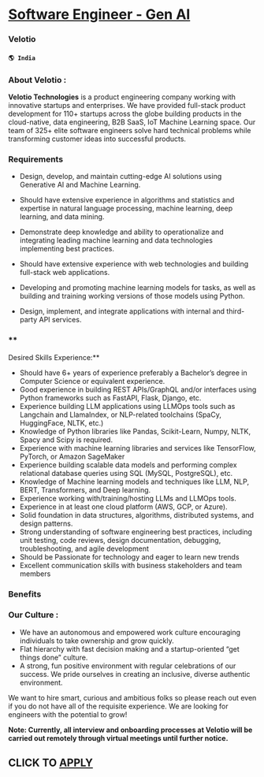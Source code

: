 # [Software Engineer - Gen AI](https://www.remotewlb.com/apply/software-engineer-gen-ai-81714)  
### Velotio  
#### `🌎 India`  

### About Velotio :

 **Velotio Technologies** is a product engineering company working with innovative startups and enterprises. We have provided full-stack product development for 110+ startups across the globe building products in the cloud-native, data engineering, B2B SaaS, IoT Machine Learning space. Our team of 325+ elite software engineers solve hard technical problems while transforming customer ideas into successful products.

### Requirements

  * Design, develop, and maintain cutting-edge AI solutions using Generative AI and Machine Learning.

  * Should have extensive experience in algorithms and statistics and expertise in natural language processing, machine learning, deep learning, and data mining.
  * Demonstrate deep knowledge and ability to operationalize and integrating leading machine learning and data technologies implementing best practices.
  * Should have extensive experience with web technologies and building full-stack web applications.
  * Developing and promoting machine learning models for tasks, as well as building and training working versions of those models using Python.
  * Design, implement, and integrate applications with internal and third-party API services.

###  **  
Desired Skills Experience:**

  * Should have 6+ years of experience preferably a Bachelor’s degree in Computer Science or equivalent experience.
  * Good experience in building REST APIs/GraphQL and/or interfaces using Python frameworks such as FastAPI, Flask, Django, etc.
  * Experience building LLM applications using LLMOps tools such as Langchain and LlamaIndex, or NLP-related toolchains (SpaCy, HuggingFace, NLTK, etc.)
  * Knowledge of Python libraries like Pandas, Scikit-Learn, Numpy, NLTK, Spacy and Scipy is required.
  * Experience with machine learning libraries and services like TensorFlow, PyTorch, or Amazon SageMaker
  * Experience building scalable data models and performing complex relational database queries using SQL (MySQL, PostgreSQL), etc.
  * Knowledge of Machine learning models and techniques like LLM, NLP, BERT, Transformers, and Deep learning.
  * Experience working with/training/hosting LLMs and LLMOps tools.
  * Experience in at least one cloud platform (AWS, GCP, or Azure).
  * Solid foundation in data structures, algorithms, distributed systems, and design patterns.
  * Strong understanding of software engineering best practices, including unit testing, code reviews, design documentation, debugging, troubleshooting, and agile development
  * Should be Passionate for technology and eager to learn new trends
  * Excellent communication skills with business stakeholders and team members

### Benefits

###  **Our Culture** :

  * We have an autonomous and empowered work culture encouraging individuals to take ownership and grow quickly.
  * Flat hierarchy with fast decision making and a startup-oriented “get things done” culture.
  * A strong, fun positive environment with regular celebrations of our success. We pride ourselves in creating an inclusive, diverse authentic environment.

We want to hire smart, curious and ambitious folks so please reach out even if you do not have all of the requisite experience. We are looking for engineers with the potential to grow!

 **Note: Currently, all interview and onboarding processes at Velotio will be carried out remotely through virtual meetings until further notice.**

  
## CLICK TO [APPLY](https://www.remotewlb.com/apply/software-engineer-gen-ai-81714)

